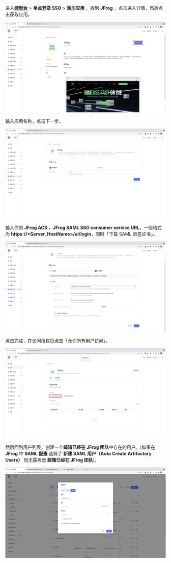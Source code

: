 <IntegrationDetailCard :title="`在 ${$localeConfig.brandName} 中创建应用`">

进入[**控制台**](https://console.authing.cn) > **单点登录 SSO** > **添加应用** ，找到 **JFrog** ，点击进入详情，然后点击获取应用。

<img src="../../images/integration/jfrog/1-1.png" class="md-img-padding" />

输入应用名称，点击下一步。

<img src="../../images/integration/jfrog/1-2.png" class="md-img-padding" />

输入你的 **JFrog ACS** ，**JFrog SAML SSO consumer service URL**，一般格式为 **https://<Server_HostName>/ui/login**，同时「下载 SAML 验签证书」。

<img src="../../images/integration/jfrog/1-3.png" class="md-img-padding" />

点击完成，在访问授权页点击「允许所有用户访问」。

<img src="../../images/integration/jfrog/1-4.png" class="md-img-padding" />

然后回到用户列表，创建一个**邮箱已经在 JFrog 团队**中存在的用户。(如果在 **JFrog** 中 **SAML 配置** 选择了 **新建 SAML 用户（Auto Create Artifactory Users）** 则无需考虑 **邮箱已经在 JFrog 团队**)。

<img src="../../images/integration/jfrog/1-5.png" class="md-img-padding" />

</IntegrationDetailCard>
